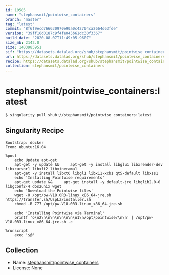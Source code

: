 ```yaml
---
id: 10585
name: "stephansmit/pointwise_containers"
branch: "master"
tag: "latest"
commit: "8f6f9ecd766630970e90a0c42704ca2664d63fde"
version: "39ff16d0187c9f4fe045b61dc30f3367"
build_date: "2020-08-07T11:49:05.960Z"
size_mb: 2142.0
size: 1403985951
sif: "https://datasets.datalad.org/shub/stephansmit/pointwise_containers/latest/2020-08-07-8f6f9ecd-39ff16d0/39ff16d0187c9f4fe045b61dc30f3367.sif"
url: https://datasets.datalad.org/shub/stephansmit/pointwise_containers/latest/2020-08-07-8f6f9ecd-39ff16d0/
recipe: https://datasets.datalad.org/shub/stephansmit/pointwise_containers/latest/2020-08-07-8f6f9ecd-39ff16d0/Singularity
collection: stephansmit/pointwise_containers
---
```


# stephansmit/pointwise_containers:latest

```bash
$ singularity pull shub://stephansmit/pointwise_containers:latest
```

## Singularity Recipe

```singularity
Bootstrap: docker
From: ubuntu:16.04

%post
    echo Update apt-get
    apt-get -y update &&     apt-get -y install libglu1 libxrender-dev libxcursor1 libxft2 libxinerama1 
    apt-get -y install libxt6 libgl1 libx11-xcb1 qt5-default libxss1
    echo 'Installing Pointwise requirements'
    apt-get update &&     apt-get install -y default-jre libglib2.0-0 libgconf2-4 dos2unix wget 
    echo 'Download the Pointwise files'
    wget -O /opt/pw-V18.0R3-linux_x86_64-jre.sh https://transfer.sh/UspLZ/installer.sh 
    chmod -R 777 /opt/pw-V18.0R3-linux_x86_64-jre.sh

    echo 'Installing Pointwise via Terminal'
    printf 'o\n2\n\n\n\n\n\n\n\n1\n/opt/pointwise/\n\n' | /opt/pw-V18.0R3-linux_x86_64-jre.sh -c
   
%runscript
    exec '$@'
```

## Collection

 - Name: [stephansmit/pointwise_containers](https://github.com/stephansmit/pointwise_containers)
 - License: None

